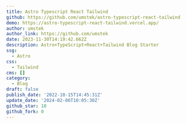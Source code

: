 ```yaml
---
title: Astro Typescript React Tailwind
github: https://github.com/umstek/astro-typescript-react-tailwind
demo: https://astro-typescript-react-tailwind.vercel.app/
author: umstek
author_link: https://github.com/umstek
date: 2023-11-30T14:19:42.662Z
description: Astro+TypeScript+React+Tailwind Blog Starter
ssg:
  - Astro
css:
  - Tailwind
cms: []
category:
  - Blog
draft: false
publish_date: '2022-10-15T14:45:31Z'
update_date: '2024-02-06T10:05:30Z'
github_star: 10
github_fork: 0
---
```


